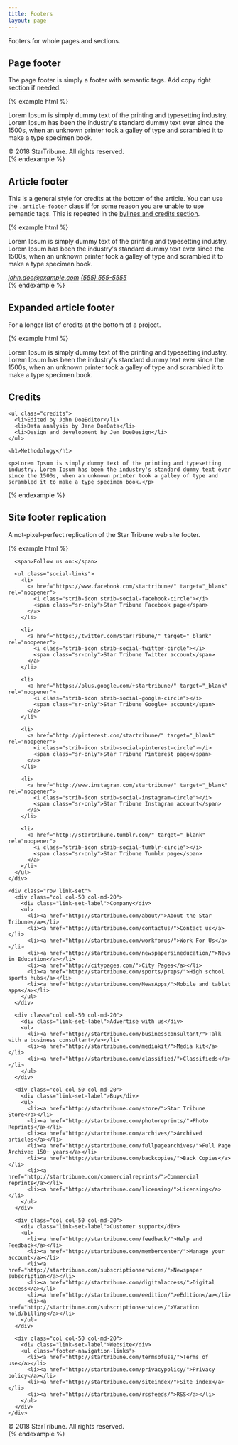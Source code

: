 ```yaml
---
title: Footers
layout: page
---
```


Footers for whole pages and sections.

## Page footer

The page footer is simply a footer with semantic tags. Add copy right section if needed.

{% example html %}

<footer role="contentinfo" class="with-copyright">
  <div class="container-lg">
    <p>Lorem Ipsum is simply dummy text of the printing and typesetting industry. Lorem Ipsum has been the industry's standard dummy text ever since the 1500s, when an unknown printer took a galley of type and scrambled it to make a type specimen book.</p>
  </div>

  <div class="copyright">
    <div class="container-lg">
      &copy; 2018 StarTribune. All rights reserved.
    </div>
  </div>
</footer>
{% endexample %}

## Article footer

This is a general style for credits at the bottom of the article. You can use the `.article-footer` class if for some reason you are unable to use semantic tags. This is repeated in the [bylines and credits section](./credits.html).

{% example html %}

<article>
  <p>Lorem Ipsum is simply dummy text of the printing and typesetting industry. Lorem Ipsum has been the industry's standard dummy text ever since the 1500s, when an unknown printer took a galley of type and scrambled it to make a type specimen book.</p>

  <footer>
    <div class="byline">
      <address>
        <a rel="author" href="mailto:john.doe@example.com">john.doe@example.com</a>
        <a rel="author" href="tel:1-555-555-5555">(555) 555-5555</a>
      </address>
    </div>
  </footer>
</article>
{% endexample %}

## Expanded article footer

For a longer list of credits at the bottom of a project.

{% example html %}

<article>
  <p>Lorem Ipsum is simply dummy text of the printing and typesetting industry. Lorem Ipsum has been the industry's standard dummy text ever since the 1500s, when an unknown printer took a galley of type and scrambled it to make a type specimen book.</p>

  <footer>
    <h1>Credits</h1>

    <ul class="credits">
      <li>Edited by John DoeEditor</li>
      <li>Data analysis by Jane DoeData</li>
      <li>Design and development by Jem DoeDesign</li>
    </ul>

    <h1>Methodology</h1>

    <p>Lorem Ipsum is simply dummy text of the printing and typesetting industry. Lorem Ipsum has been the industry's standard dummy text ever since the 1500s, when an unknown printer took a galley of type and scrambled it to make a type specimen book.</p>

  </footer>
</article>
{% endexample %}

## Site footer replication

A not-pixel-perfect replication of the Star Tribune web site footer.

{% example html %}

<footer role="contentinfo" class="with-copyright footer-strib-site">
  <div class="container-lg">
    <div class="footer-strib-site-top-section">
      <div class="logo"></div>
      
      <span>Follow us on:</span>

      <ul class="social-links">
        <li>
          <a href="https://www.facebook.com/startribune/" target="_blank" rel="noopener">
            <i class="strib-icon strib-social-facebook-circle"></i>
            <span class="sr-only">Star Tribune Facebook page</span>
          </a>
        </li>

        <li>
          <a href="https://twitter.com/StarTribune/" target="_blank" rel="noopener">
            <i class="strib-icon strib-social-twitter-circle"></i>
            <span class="sr-only">Star Tribune Twitter account</span>
          </a>
        </li>

        <li>
          <a href="https://plus.google.com/+startribune/" target="_blank" rel="noopener">
            <i class="strib-icon strib-social-google-circle"></i>
            <span class="sr-only">Star Tribune Google+ account</span>
          </a>
        </li>

        <li>
          <a href="http://pinterest.com/startribune/" target="_blank" rel="noopener">
            <i class="strib-icon strib-social-pinterest-circle"></i>
            <span class="sr-only">Star Tribune Pinterest page</span>
          </a>
        </li>

        <li>
          <a href="http://www.instagram.com/startribune/" target="_blank" rel="noopener">
            <i class="strib-icon strib-social-instagram-circle"></i>
            <span class="sr-only">Star Tribune Instagram account</span>
          </a>
        </li>

        <li>
          <a href="http://startribune.tumblr.com/" target="_blank" rel="noopener">
            <i class="strib-icon strib-social-tumblr-circle"></i>
            <span class="sr-only">Star Tribune Tumblr page</span>
          </a>
        </li>
      </ul>
    </div>

    <div class="row link-set">
      <div class="col col-50 col-md-20">
        <div class="link-set-label">Company</div>
        <ul>
          <li><a href="http://startribune.com/about/">About the Star Tribune</a></li>
          <li><a href="http://startribune.com/contactus/">Contact us</a></li>
          <li><a href="http://startribune.com/workforus/">Work For Us</a></li>
          <li><a href="http://startribune.com/newspapersineducation/">News in Education</a></li>
          <li><a href="http://citypages.com/">City Pages</a></li>
          <li><a href="http://startribune.com/sports/preps/">High school sports hubs</a></li>
          <li><a href="http://startribune.com/NewsApps/">Mobile and tablet apps</a></li>
        </ul>
      </div>

      <div class="col col-50 col-md-20">
        <div class="link-set-label">Advertise with us</div>
        <ul>
          <li><a href="http://startribune.com/businessconsultant/">Talk with a business consultant</a></li>
          <li><a href="http://startribune.com/mediakit/">Media kit</a></li>
          <li><a href="http://startribune.com/classified/">Classifieds</a></li>
        </ul>
      </div>

      <div class="col col-50 col-md-20">
        <div class="link-set-label">Buy</div>
        <ul>
          <li><a href="http://startribune.com/store/">Star Tribune Store</a></li>
          <li><a href="http://startribune.com/photoreprints/">Photo Reprints</a></li>
          <li><a href="http://startribune.com/archives/">Archived articles</a></li>
          <li><a href="http://startribune.com/fullpagearchives/">Full Page Archive: 150+ years</a></li>
          <li><a href="http://startribune.com/backcopies/">Back Copies</a></li>
          <li><a href="http://startribune.com/commercialreprints/">Commercial reprints</a></li>
          <li><a href="http://startribune.com/licensing/">Licensing</a></li>
        </ul>
      </div>

      <div class="col col-50 col-md-20">
        <div class="link-set-label">Customer support</div>
        <ul>
          <li><a href="http://startribune.com/feedback/">Help and Feedback</a></li>
          <li><a href="http://startribune.com/membercenter/">Manage your account</a></li>
          <li><a href="http://startribune.com/subscriptionservices/">Newspaper subscription</a></li>
          <li><a href="http://startribune.com/digitalaccess/">Digital access</a></li>
          <li><a href="http://startribune.com/eedition/">eEdition</a></li>
          <li><a href="http://startribune.com/subscriptionservices/">Vacation hold/billing</a></li>
        </ul>
      </div>

      <div class="col col-50 col-md-20">
        <div class="link-set-label">Website</div>
        <ul class="footer-navigation-links">
          <li><a href="http://startribune.com/termsofuse/">Terms of use</a></li>
          <li><a href="http://startribune.com/privacypolicy/">Privacy policy</a></li>
          <li><a href="http://startribune.com/siteindex/">Site index</a></li>
          <li><a href="http://startribune.com/rssfeeds/">RSS</a></li>
        </ul>
      </div>
    </div>

  </div>

  <div class="copyright">
    <div class="container-lg">
      &copy; 2018 StarTribune. All rights reserved.
    </div>
  </div>
</footer>
{% endexample %}
